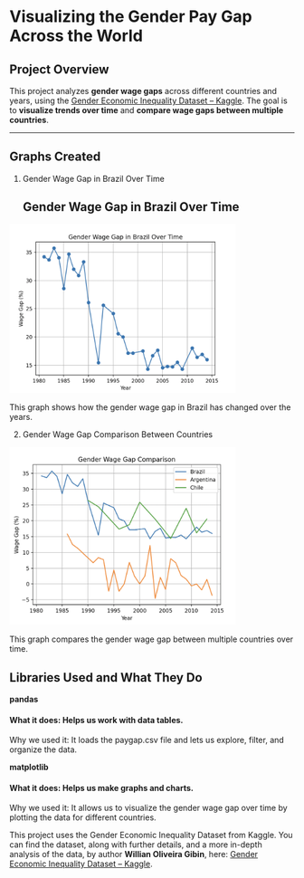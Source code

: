 # Visualizing the Gender Pay Gap Across the World

## Project Overview
This project analyzes **gender wage gaps** across different countries and years, using the [Gender Economic Inequality Dataset – Kaggle](https://www.kaggle.com/datasets/willianoliveiragibin/gender-economic-inequality). The goal is to **visualize trends over time** and **compare wage gaps between multiple countries**. 

---

## Graphs Created
1. Gender Wage Gap in Brazil Over Time

   ## Gender Wage Gap in Brazil Over Time

<img src="wage_gap_brazil.png" alt="Gender Wage Gap in Brazil over Time" width="400"/>

This graph shows how the gender wage gap in Brazil has changed over the years.

2. Gender Wage Gap Comparison Between Countries
  
<img src="wage_gap_comparison.png" alt="Gender Wage Gap Comparison Between Contries" width="400"/>

This graph compares the gender wage gap between multiple countries over time.

## Libraries Used and What They Do
**pandas**

#### What it does: Helps us work with data tables.
Why we used it: It loads the paygap.csv file and lets us explore, filter, and organize the data.

**matplotlib**  

#### What it does: Helps us make graphs and charts.
Why we used it: It allows us to visualize the gender wage gap over time by plotting the data for different countries.

This project uses the Gender Economic Inequality Dataset from Kaggle.
You can find the dataset, along with further details, and a more in-depth analysis of the data, by author **Willian Oliveira Gibin**, here: [Gender Economic Inequality Dataset – Kaggle](https://www.kaggle.com/datasets/willianoliveiragibin/gender-economic-inequality).



